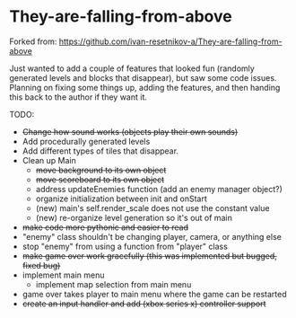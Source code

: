 # They-are-falling-from-above


Forked from: https://github.com/ivan-resetnikov-a/They-are-falling-from-above

Just wanted to add a couple of features that looked fun (randomly generated levels and blocks that disappear), but saw some code issues. 
Planning on fixing some things up, adding the features, and then handing this back to the author if they want it. 

TODO:
  * ~~Change how sound works (objects play their own sounds)~~
  * Add procedurally generated levels
  * Add different types of tiles that disappear.
  * Clean up Main
    * ~~move background to its own object~~
    * ~~move scoreboard to its own object~~
    * address updateEnemies function (add an enemy manager object?)
    * organize initialization between init and onStart
    * (new) main's self.render_scale does not use the constant value
    * (new) re-organize level generation so it's out of main
  * ~~make code more pythonic and easier to read~~
  * "enemy" class shouldn't be changing player, camera, or anything else
  * stop "enemy" from using a function from "player" class
  * ~~make game over work gracefully (this was implemented but bugged, fixed bug)~~
  * implement main menu
    * implement map selection from main menu
  * game over takes player to main menu where the game can be restarted
  * ~~create an input handler and add (xbox series x) controller support~~
